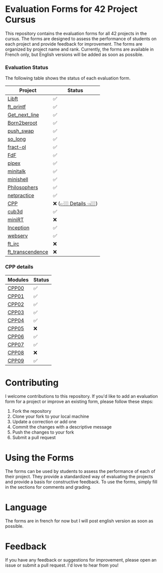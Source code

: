 # Evaluation Forms for 42 Project Cursus
This repository contains the evaluation forms for all 42 projects in the cursus. The forms are designed to assess the performance of students on each project and provide feedback for improvement. The forms are organized by project name and rank. Currently, the forms are available in French only, but English versions will be added as soon as possible.

### Evaluation Status
The following table shows the status of each evaluation form.

<div align="center">

| Project                                      | Status                            |
| -------------------------------------------- | --------------------------------- |
| [Libft](./Rank00/Libft)                      | ✅                                |
| [ft_printf](./Rank01/ft_printf)              | ✅                                |
| [Get_next_line](./Rank01/get_next_line)      | ✅                                |
| [Born2beroot](./Rank01/Born2beroot)          | ✅                                |
| [push_swap](./Rank02/push_swap)              | ✅                                |
| [so_long](./Rank02/42-so_long)               | ✅                                |
| [fract-ol](./Rank02/fract-ol)                | ✅                                |
| [FdF](./Rank02/FdF)                          | ✅                                |
| [pipex](./Rank02/pipex)                      | ✅                                |
| [minitalk](./Rank02/minitalk)                | ✅                                |
| [minishell](./Rank03/minishell)              | ✅                                |
| [Philosophers](./Rank03/Philosophers)        | ✅                                |
| [netpractice](./Rank04/netpractice)          | ✅                                |
| [CPP](./Rank04/CPP_Modules/)                 | ❌ ([👉🏼 Details 👈🏼](#cpp-details)) |
| [cub3d](./Rank04/cub3d)                      | ✅                                |
| [miniRT](./Rank04/miniRT)                    | ❌                                |
| [Inception](./Rank05/Inception)              | ✅                                |
| [webserv](./Rank05/webserv)                  | ✅                                |
| [ft_irc](./Rank05/ft_irc)                    | ❌                                |
| [ft_transcendence](./Rank06/ft_transcendence)| ❌                                |

</div>

### CPP details

<div align="center">

| Modules                              | Status |
| ------------------------------------ | ------ |
| [CPP00](./Rank04/CPP_Modules/CPP00)  | ✅     |
| [CPP01](./Rank04/CPP_Modules/CPP01)  | ✅     |
| [CPP02](./Rank04/CPP_Modules/CPP02)  | ✅     |
| [CPP03](./Rank04/CPP_Modules/CPP03)  | ✅     |
| [CPP04](./Rank04/CPP_Modules/CPP04)  | ✅     |
| [CPP05](./Rank04/CPP_Modules/CPP05)  | ❌     |
| [CPP06](./Rank04/CPP_Modules/CPP06)  | ✅     |
| [CPP07](./Rank04/CPP_Modules/CPP07)  | ✅     |
| [CPP08](./Rank04/CPP_Modules/CPP08)  | ❌     |
| [CPP09](./Rank04/CPP_Modules/CPP09)  | ✅     |

</div>

# Contributing
I welcome contributions to this repository. If you'd like to add an evaluation form for a project or improve an existing form, please follow these steps:

1. Fork the repository
2. Clone your fork to your local machine
3. Update a correction or add one
4. Commit the changes with a descriptive message
5. Push the changes to your fork
6. Submit a pull request

# Using the Forms
The forms can be used by students to assess the performance of each of their project. They provide a standardized way of evaluating the projects and provide a basis for constructive feedback. To use the forms, simply fill in the sections for comments and grading.

# Language
The forms are in french for now but I will post english version as soon as possible.

# Feedback
If you have any feedback or suggestions for improvement, please open an issue or submit a pull request. I'd love to hear from you!
